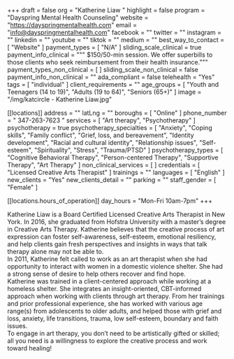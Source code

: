 +++
draft = false
org = "Katherine Liaw "
highlight = false
program = "Dayspring Mental Health Counseling"
website = "https://dayspringmentalhealth.com"
email = "info@dayspringmentalhealth.com"
facebook = ""
twitter = ""
instagram = ""
linkedin = ""
youtube = ""
tiktok = ""
medium = ""
best_way_to_contact = [ "Website" ]
payment_types = [ "N/A" ]
sliding_scale_clinical = true
payment_info_clinical = """
$150/50-min session. 
We offer superbills to those clients who seek reimbursement from their health insurance."""
payment_types_non_clinical = [ ]
sliding_scale_non_clinical = false
payment_info_non_clinical = ""
ada_compliant = false
telehealth = "Yes"
tags = [ "individual" ]
client_requirements = ""
age_groups = [
  "Youth and Teenagers (14 to 19)",
  "Adults (19 to 64)",
  "Seniors (65+)"
]
image = "/img/katcircle - Katherine Liaw.jpg"

[[locations]]
address = ""
latLng = ""
boroughs = [ "Online" ]
phone_number = " 347-263-7623 "
services = [ "Art therapy", "Psychotherapy" ]
psychotherapy = true
psychotherapy_specialties = [
  "Anxiety",
  "Coping skills",
  "Family conflict",
  "Grief, loss, and bereavement",
  "Identity development",
  "Racial and cultural identity",
  "Relationship issues",
  "Self-esteem",
  "Spirituality",
  "Stress",
  "Trauma/PTSD"
]
psychotherapy_types = [
  "Cognitive Behavioral Therapy",
  "Person-centered Therapy",
  "Supportive Therapy",
  "Art Therapy"
]
non_clinical_services = [ ]
credentials = [ "Licensed Creative Arts Therapist" ]
trainings = ""
languages = [ "English" ]
new_clients = "Yes"
new_clients_detail = ""
parking = ""
staff_gender = [ "Female" ]

  [[locations.hours_of_operation]]
  day_hours = "Mon-Fri 10am-7pm"
+++

Katherine Liaw is a Board Certified Licensed Creative Arts Therapist in New York. In 2016, she graduated from Hofstra University with a master’s degree in Creative Arts Therapy. Katherine believes that the creative process of art expression can foster self-awareness, self-esteem, emotional resiliency, and help clients gain fresh perspectives and insights in ways that talk therapy alone may not be able to. <br>
In 2011, Katherine felt called to work as an art therapist when she had opportunity to interact with women in a domestic violence shelter. She had a strong sense of desire to help others recover and find hope. <br>
Katherine was trained in a client-centered approach while working at a homeless shelter. She integrates an insight-oriented, CBT-informed approach when working with clients through art therapy. From her trainings and prior professional experience, she has worked with various age range(s) from adolescents to older adults, and helped those with grief and loss, anxiety, life transitions, trauma, low self-esteem, boundary and faith issues. <br>
To engage in art therapy, you don’t need to be artistically gifted or skilled; all you need is a willingness to explore the creative process and work toward healing! <br>

